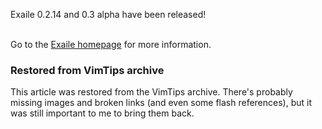 <!-- :metadata:

title: Exaile 0.2.14 and 0.3.0a released!
tags: Exaile
publishedAt: 2008-10-06T18:12:31-07:00
summary:

Exaile 0.2.14 and 0.3 alpha have been released!

-->

Exaile 0.2.14 and 0.3 alpha have been released!<br /><br />

Go to the <a href='http://www.exaile.org'>Exaile homepage</a> for more
information.

<div class="restored-from-archive">
  <h3>Restored from VimTips archive</h3>
  <p>
  This article was restored from the VimTips archive. There's probably
  missing images and broken links (and even some flash references), but it
  was still important to me to bring them back.
  </p>
</div>
